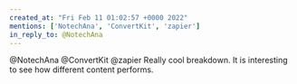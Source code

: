 ```yaml
---
created_at: "Fri Feb 11 01:02:57 +0000 2022"
mentions: ['NotechAna', 'ConvertKit', 'zapier']
in_reply_to: @NotechAna
---
```


@NotechAna @ConvertKit @zapier Really cool breakdown. It is interesting to see how different content performs.